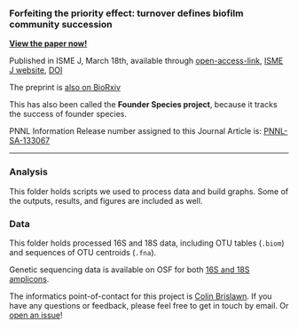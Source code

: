 ### Forfeiting the priority effect: turnover defines biofilm community succession

**[View the paper now!](https://rdcu.be/brTdr)**

Published in ISME J, March 18th, available through [open-access-link](https://rdcu.be/brTdr), [ISME J website](https://www.nature.com/articles/s41396-019-0396-x), [DOI](https://doi.org/10.1038/s41396-019-0396-x)

The preprint is [also on BioRxiv](https://www.biorxiv.org/content/10.1101/282574v2)

This has also been called the **Founder Species project**, because it tracks the success of founder species.

PNNL Information Release number assigned to this Journal Article is: [PNNL-SA-133067](https://informationrelease.pnl.gov/release/267695)

---

### Analysis

This folder holds scripts we used to process data and build graphs. Some of the outputs, results, and figures are included as well.

### Data

This folder holds processed 16S and 18S data, including OTU tables (`.biom`) and sequences of OTU centroids (`.fna`).

Genetic sequencing data is available on OSF for both [16S and 18S amplicons](https://osf.io/a48vj/).

The informatics point-of-contact for this project is [Colin Brislawn](https://www.github.com/colinbrislawn).
If you have any questions or feedback, please feel free to get in touch by email.
Or [open an issue](https://github.com/pnnl/brislawn-2018-founders-species/issues)!
